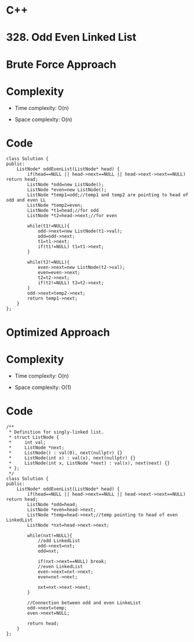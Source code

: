# C++
<!-- Describe your first thoughts on how to solve this problem. -->
# 328. Odd Even Linked List
# Brute Force Approach
<!-- Describe your approach to solving the problem. -->

# Complexity
- Time complexity: O(n)
<!-- Add your time complexity here, e.g. $$O(n)$$ -->

- Space complexity: O(n)
<!-- Add your space complexity here, e.g. $$O(n)$$ -->

# Code
```
class Solution {
public:
    ListNode* oddEvenList(ListNode* head) {
        if(head==NULL || head->next==NULL || head->next->next==NULL) return head;
        ListNode *odd=new ListNode();
        ListNode *even=new ListNode();
        ListNode *temp1=odd;//temp1 and temp2 are pointing to head of odd and even LL
        ListNode *temp2=even;
        ListNode *t1=head;//for odd
        ListNode *t2=head->next;//for even

        while(t1!=NULL){
            odd->next=new ListNode(t1->val);
            odd=odd->next;
            t1=t1->next;
            if(t1!=NULL) t1=t1->next;
        }

        while(t2!=NULL){
            even->next=new ListNode(t2->val);
            even=even->next;
            t2=t2->next;
            if(t2!=NULL) t2=t2->next;
        }
        odd->next=temp2->next;
        return temp1->next;
    }
};
```
# Optimized Approach
<!-- Describe your approach to solving the problem. -->

# Complexity
- Time complexity: O(n)
<!-- Add your time complexity here, e.g. $$O(n)$$ -->

- Space complexity: O(1)
<!-- Add your space complexity here, e.g. $$O(n)$$ -->

# Code
```
/**
 * Definition for singly-linked list.
 * struct ListNode {
 *     int val;
 *     ListNode *next;
 *     ListNode() : val(0), next(nullptr) {}
 *     ListNode(int x) : val(x), next(nullptr) {}
 *     ListNode(int x, ListNode *next) : val(x), next(next) {}
 * };
 */
class Solution {
public:
    ListNode* oddEvenList(ListNode* head) {
        if(head==NULL || head->next==NULL || head->next->next==NULL) return head;
        ListNode *odd=head;
        ListNode *even=head->next;
        ListNode *temp=head->next;//temp pointing to head of even LinkedList
        ListNode *nxt=head->next->next;

        while(nxt!=NULL){
            //odd LinkedList
            odd->next=nxt;
            odd=nxt;

            if(nxt->next==NULL) break;
            //even LinkedList
            even->next=nxt->next;
            even=nxt->next;

            nxt=nxt->next->next;
        }
        
        //Connection between odd and even LinkeList
        odd->next=temp;
        even->next=NULL;

        return head;
    }
};
```
